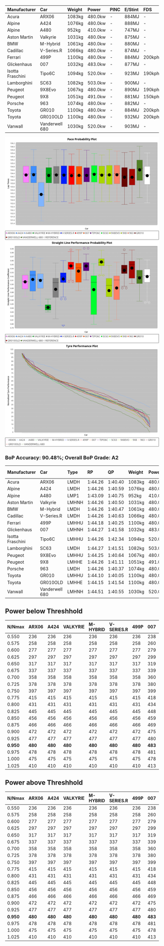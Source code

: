 | Manufacturer     | Car            | Weight | Power   | PINC    | E/Stint | FDS     |
|:-|:-|:-|:-|:-|:-|:-|
| Acura            | ARX06          | 1083kg | 480.0kw |    -    | 884MJ   |    -    |
| Alpine           | A424           | 1076kg | 480.0kw |    -    | 888MJ   |    -    |
| Alpine           | A480           | 952kg  | 410.0kw |    -    | 747MJ   |    -    |
| Aston Martin     | Valkyrie       | 1031kg | 480.0kw |    -    | 875MJ   |    -    |
| BMW              | M-Hybrid       | 1061kg | 480.0kw |    -    | 880MJ   |    -    |
| Cadillac         | V-Series.R     | 1066kg | 480.0kw |    -    | 874MJ   |    -    |
| Ferrari          | 499P           | 1100kg | 480.0kw |    -    | 884MJ   | 200kph  |
| Glickenhaus      | 007            | 1032kg | 483.0kw |    -    | 877MJ   |    -    |
| Isotta Fraschini | Tipo6C         | 1094kg | 520.0kw |    -    | 923MJ   | 190kph  |
| Lamborghini      | SC63           | 1082kg | 503.0kw |    -    | 900MJ   |    -    |
| Peugeot          | 9X8Evo         | 1067kg | 480.0kw |    -    | 890MJ   | 190kph  |
| Peugeot          | 9X8            | 1051kg | 491.0kw |    -    | 881MJ   | 150kph  |
| Porsche          | 963            | 1074kg | 480.0kw |    -    | 882MJ   |    -    |
| Toyota           | GR010          | 1100kg | 480.0kw |    -    | 884MJ   | 200kph  |
| Toyota           | GR010OLD       | 1100kg | 480.0kw |    -    | 932MJ   | 200kph  |
| Vanwall          | Vanderwell 680 | 1030kg | 520.0kw |    -    | 903MJ   |    -    |

![PACECHART](./IMG/AUTO.png)
![STRAIGHTLINEPERFORMANCECHART](./IMG/AUTO_sp.png)
![TYREPERFORMANCECHART](./IMG/AUTO_tw.png)

### BoP Accuracy: 90.48%; Overall BoP Grade: A2
| Manufacturer     | Car            | Type  | RP      | QP      | Weight | Power¹  | Threshhold | PINC    | Power²   | E/Stint | AVG Vmax  | FDS     | RDLC | L/Stint | BOP-Grade | Model Accuracy | Model Points | Match%  | SimDiff |
|:-|:-|:-|:-|:-|:-|:-|:-|:-|:-|:-|:-|:-|:-|:-|:-|:-|:-|:-|:-|
| Acura            | ARX06          | LMDH  | 1:44.26 | 1:40.40 | 1083kg | 480.0kw | 0.0kph     |    -    | 480.00kw |  884MJ  | 297.69kph |    -    | 0.99 | 33      | +A2       | 100.00%        | 996          | 91.92%  | #       |
| Alpine           | A424           | LMDH  | 1:44.26 | 1:40.59 | 1076kg | 480.0kw | 0.0kph     |    -    | 480.00kw |  888MJ  | 299.01kph |    -    | 1.00 | 33      | ~A1       | 99.58%         | 1429         | 96.55%  | +0.66   |
| Alpine           | A480           | LMP1  | 1:43.09 | 1:40.75 |  952kg | 410.0kw | 0.0kph     |    -    | 410.00kw |  747MJ  | 298.52kph |    -    | 0.98 | 31      | -Ω1       | 94.94%         | 1689         | 46.74%  | #       |
| Aston Martin     | Valkyrie       | LMHNH | 1:44.26 | 1:40.50 | 1031kg | 480.0kw | 0.0kph     |    -    | 480.00kw |  875MJ  | 289.42kph |    -    | 1.06 | 33      | +C2       | 100.00%        | 247          | 73.98%  | +0.61   |
| BMW              | M-Hybrid       | LMDH  | 1:44.26 | 1:40.47 | 1061kg | 480.0kw | 0.0kph     |    -    | 480.00kw |  880MJ  | 295.65kph |    -    | 1.02 | 33      | ~A1       | 99.97%         | 2912         | 100.00% | +0.40   |
| Cadillac         | V-Series.R     | LMDH  | 1:44.26 | 1:40.63 | 1066kg | 480.0kw | 0.0kph     |    -    | 480.00kw |  874MJ  | 298.41kph |    -    | 1.01 | 33      | +A2       | 99.49%         | 5225         | 92.79%  | +0.96   |
| Ferrari          | 499P           | LMHHU | 1:44.18 | 1:40.25 | 1100kg | 480.0kw | 0.0kph     |    -    | 480.00kw |  884MJ  | 302.25kph | 200kph  | 1.00 | 33      | ~A1       | 100.00%        | 5378         | 98.48%  | +0.83   |
| Glickenhaus      | 007            | LMHNH | 1:44.27 | 1:41.58 | 1032kg | 483.0kw | 0.0kph     |    -    | 483.00kw |  877MJ  | 305.08kph |    -    | 0.96 | 33      | +A2       | 93.90%         | 2170         | 94.03%  | #       |
| Isotta Fraschini | Tipo6C         | LMHHU | 1:44.26 | 1:42.34 | 1094kg | 520.0kw | 0.0kph     |    -    | 520.00kw |  923MJ  | 304.83kph | 190kph  | 1.02 | 33      | +C1       | 100.00%        | 132          | 78.40%  | -0.70   |
| Lamborghini      | SC63           | LMDH  | 1:44.27 | 1:41.51 | 1082kg | 503.0kw | 0.0kph     |    -    | 503.00kw |  900MJ  | 296.98kph |    -    | 1.02 | 33      | ~A1       | 100.00%        | 784          | 100.00% | -0.48   |
| Peugeot          | 9X8Evo         | LMHHU | 1:44.25 | 1:40.64 | 1067kg | 480.0kw | 0.0kph     |    -    | 480.00kw |  890MJ  | 305.98kph | 190kph  | 1.00 | 33      | ~A1       | 100.00%        | 1459         | 97.25%  | +0.95   |
| Peugeot          | 9X8            | LMHHE | 1:44.26 | 1:41.11 | 1051kg | 491.0kw | 0.0kph     |    -    | 491.00kw |  881MJ  | 296.84kph | 150kph  | 1.03 | 33      | +A2       | 99.18%         | 4817         | 94.41%  | -0.28   |
| Porsche          | 963            | LMDH  | 1:44.26 | 1:40.37 | 1074kg | 480.0kw | 0.0kph     |    -    | 480.00kw |  882MJ  | 295.56kph |    -    | 1.01 | 33      | ~A1       | 99.92%         | 14207        | 100.00% | +0.70   |
| Toyota           | GR010          | LMHHU | 1:44.10 | 1:40.05 | 1100kg | 480.0kw | 0.0kph     |    -    | 480.00kw |  884MJ  | 300.65kph | 200kph  | 1.00 | 33      | ~A1       | 99.86%         | 4280         | 98.39%  | +1.02   |
| Toyota           | GR010OLD       | LMHHE | 1:44.15 | 1:41.54 | 1100kg | 480.0kw | 0.0kph     |    -    | 480.00kw |  932MJ  | 302.48kph | 200kph  | 1.00 | 33      | +B1       | 99.46%         | 925          | 87.73%  | #       |
| Vanwall          | Vanderwell 680 | LMHNH | 1:44.51 | 1:40.55 | 1030kg | 520.0kw | 0.0kph     |    -    | 520.00kw |  903MJ  | 306.45kph |    -    | 1.01 | 33      | ~A1       | 95.82%         | 642          | 96.94%  | #       |

## Power below Threshhold
| N/Nmax    | ARX06   | A424    | VALKYRIE | M-HYBRID | V-SERIES.R | 499P    | 007     | TIPO6C  | SC63    | 9X8EVO  | 9X8     | 963     | GR010   | GR010OLD | VANDERWELL 680 | ​     | RPM      | A480       |
|:-|:-|:-|:-|:-|:-|:-|:-|:-|:-|:-|:-|:-|:-|:-|:-|:-|:-|:-|
|  0.550    |  236    |  236    |  236     |  236     |  236       |  236    |  238    |  256    |  248    |  236    |  242    |  236    |  236    |  236     |  256           |  ​    |   --     |   -        |
|  0.575    |  258    |  258    |  258     |  258     |  258       |  258    |  260    |  279    |  271    |  258    |  264    |  258    |  258    |  258     |  279           |  ​    |   --     |   -        |
|  0.600    |  277    |  277    |  277     |  277     |  277       |  277    |  279    |  300    |  291    |  277    |  284    |  277    |  277    |  277     |  300           |  ​    |   --     |   -        |
|  0.625    |  297    |  297    |  297     |  297     |  297       |  297    |  299    |  322    |  311    |  297    |  304    |  297    |  297    |  297     |  322           |  ​    |   --     |   -        |
|  0.650    |  317    |  317    |  317     |  317     |  317       |  317    |  319    |  343    |  332    |  317    |  324    |  317    |  317    |  317     |  343           |  ​    |   --     |   -        |
|  0.675    |  337    |  337    |  337     |  337     |  337       |  337    |  339    |  365    |  353    |  337    |  345    |  337    |  337    |  337     |  365           |  ​    |   --     |   -        |
|  0.700    |  358    |  358    |  358     |  358     |  358       |  358    |  360    |  387    |  374    |  358    |  366    |  358    |  358    |  358     |  387           |  ​    |   --     |   -        |
|  0.725    |  378    |  378    |  378     |  378     |  378       |  378    |  380    |  409    |  395    |  378    |  386    |  378    |  378    |  378     |  409           |  ​    |   --     |   -        |
|  0.750    |  397    |  397    |  397     |  397     |  397       |  397    |  399    |  430    |  416    |  397    |  406    |  397    |  397    |  397     |  430           |  ​    |   --     |   -        |
|  0.775    |  415    |  415    |  415     |  415     |  415       |  415    |  418    |  449    |  435    |  415    |  424    |  415    |  415    |  415     |  449           |  ​    |  5000    |  -3213569  |
|  0.800    |  431    |  431    |  431     |  431     |  431       |  431    |  434    |  467    |  452    |  431    |  441    |  431    |  431    |  431     |  467           |  ​    |  5500    |  -3499979  |
|  0.825    |  445    |  445    |  445     |  445     |  445       |  445    |  448    |  482    |  467    |  445    |  455    |  445    |  445    |  445     |  482           |  ​    |  5999    |  -3800400  |
|  0.850    |  456    |  456    |  456     |  456     |  456       |  456    |  459    |  494    |  478    |  456    |  466    |  456    |  456    |  456     |  494           |  ​    |  6499    |  -4114832  |
|  0.875    |  466    |  466    |  466     |  466     |  466       |  466    |  469    |  505    |  488    |  466    |  476    |  466    |  466    |  466     |  505           |  ​    |  7000    |  -4443276  |
|  0.900    |  472    |  472    |  472     |  472     |  472       |  472    |  475    |  512    |  495    |  472    |  483    |  472    |  472    |  472     |  512           |  ​    |  7500    |  -4785730  |
|  0.925    |  477    |  477    |  477     |  477     |  477       |  477    |  480    |  517    |  500    |  477    |  488    |  477    |  477    |  477     |  517           |  ​    |  8000    |  407       |
| **0.950** | **480** | **480** | **480**  | **480**  | **480**    | **480** | **483** | **520** | **503** | **480** | **491** | **480** | **480** | **480**  | **520**        | **​** | **8499** | **410**    |
|  0.975    |  478    |  478    |  478     |  478     |  478       |  478    |  481    |  518    |  501    |  478    |  489    |  478    |  478    |  478     |  518           |  ​    |  9000    |  205       |
|  1.000    |  475    |  475    |  475     |  475     |  475       |  475    |  478    |  514    |  498    |  475    |  486    |  475    |  475    |  475     |  514           |  ​    |   --     |   -        |
|  1.025    |  410    |  410    |  410     |  410     |  410       |  410    |  413    |  444    |  430    |  410    |  419    |  410    |  410    |  410     |  444           |  ​    |   --     |   -        |

## Power above Threshhold
| N/Nmax    | ARX06   | A424    | VALKYRIE | M-HYBRID | V-SERIES.R | 499P    | 007     | TIPO6C  | SC63    | 9X8EVO  | 9X8     | 963     | GR010   | GR010OLD | VANDERWELL 680 | ​     | RPM      | A480       |
|:-|:-|:-|:-|:-|:-|:-|:-|:-|:-|:-|:-|:-|:-|:-|:-|:-|:-|:-|
|  0.550    |  236    |  236    |  236     |  236     |  236       |  236    |  238    |  256    |  248    |  236    |  242    |  236    |  236    |  236     |  256           |  ​    |   --     |   -        |
|  0.575    |  258    |  258    |  258     |  258     |  258       |  258    |  260    |  279    |  271    |  258    |  264    |  258    |  258    |  258     |  279           |  ​    |   --     |   -        |
|  0.600    |  277    |  277    |  277     |  277     |  277       |  277    |  279    |  300    |  291    |  277    |  284    |  277    |  277    |  277     |  300           |  ​    |   --     |   -        |
|  0.625    |  297    |  297    |  297     |  297     |  297       |  297    |  299    |  322    |  311    |  297    |  304    |  297    |  297    |  297     |  322           |  ​    |   --     |   -        |
|  0.650    |  317    |  317    |  317     |  317     |  317       |  317    |  319    |  343    |  332    |  317    |  324    |  317    |  317    |  317     |  343           |  ​    |   --     |   -        |
|  0.675    |  337    |  337    |  337     |  337     |  337       |  337    |  339    |  365    |  353    |  337    |  345    |  337    |  337    |  337     |  365           |  ​    |   --     |   -        |
|  0.700    |  358    |  358    |  358     |  358     |  358       |  358    |  360    |  387    |  374    |  358    |  366    |  358    |  358    |  358     |  387           |  ​    |   --     |   -        |
|  0.725    |  378    |  378    |  378     |  378     |  378       |  378    |  380    |  409    |  395    |  378    |  386    |  378    |  378    |  378     |  409           |  ​    |   --     |   -        |
|  0.750    |  397    |  397    |  397     |  397     |  397       |  397    |  399    |  430    |  416    |  397    |  406    |  397    |  397    |  397     |  430           |  ​    |   --     |   -        |
|  0.775    |  415    |  415    |  415     |  415     |  415       |  415    |  418    |  449    |  435    |  415    |  424    |  415    |  415    |  415     |  449           |  ​    |  5000    |  -3213569  |
|  0.800    |  431    |  431    |  431     |  431     |  431       |  431    |  434    |  467    |  452    |  431    |  441    |  431    |  431    |  431     |  467           |  ​    |  5500    |  -3499979  |
|  0.825    |  445    |  445    |  445     |  445     |  445       |  445    |  448    |  482    |  467    |  445    |  455    |  445    |  445    |  445     |  482           |  ​    |  5999    |  -3800400  |
|  0.850    |  456    |  456    |  456     |  456     |  456       |  456    |  459    |  494    |  478    |  456    |  466    |  456    |  456    |  456     |  494           |  ​    |  6499    |  -4114832  |
|  0.875    |  466    |  466    |  466     |  466     |  466       |  466    |  469    |  505    |  488    |  466    |  476    |  466    |  466    |  466     |  505           |  ​    |  7000    |  -4443276  |
|  0.900    |  472    |  472    |  472     |  472     |  472       |  472    |  475    |  512    |  495    |  472    |  483    |  472    |  472    |  472     |  512           |  ​    |  7500    |  -4785730  |
|  0.925    |  477    |  477    |  477     |  477     |  477       |  477    |  480    |  517    |  500    |  477    |  488    |  477    |  477    |  477     |  517           |  ​    |  8000    |  407       |
| **0.950** | **480** | **480** | **480**  | **480**  | **480**    | **480** | **483** | **520** | **503** | **480** | **491** | **480** | **480** | **480**  | **520**        | **​** | **8499** | **410**    |
|  0.975    |  478    |  478    |  478     |  478     |  478       |  478    |  481    |  518    |  501    |  478    |  489    |  478    |  478    |  478     |  518           |  ​    |  9000    |  205       |
|  1.000    |  475    |  475    |  475     |  475     |  475       |  475    |  478    |  514    |  498    |  475    |  486    |  475    |  475    |  475     |  514           |  ​    |   --     |   -        |
|  1.025    |  410    |  410    |  410     |  410     |  410       |  410    |  413    |  444    |  430    |  410    |  419    |  410    |  410    |  410     |  444           |  ​    |   --     |   -        |
